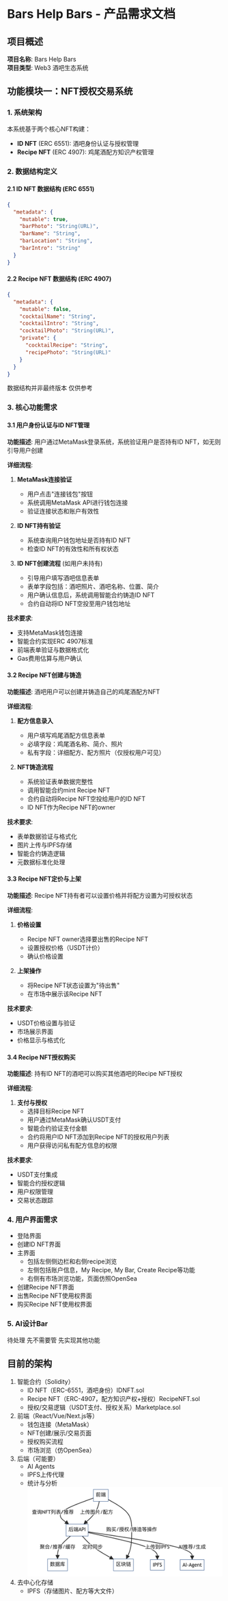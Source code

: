 # Bars Help Bars - 产品需求文档

## 项目概述
**项目名称**: Bars Help Bars  
**项目类型**: Web3 酒吧生态系统  

## 功能模块一：NFT授权交易系统

### 1. 系统架构
本系统基于两个核心NFT构建：
- **ID NFT** (ERC 6551): 酒吧身份认证与授权管理
- **Recipe NFT** (ERC 4907): 鸡尾酒配方知识产权管理

### 2. 数据结构定义

#### 2.1 ID NFT 数据结构 (ERC 6551)
```json
{
  "metadata": {
    "mutable": true,
    "barPhoto": "String(URL)",
    "barName": "String", 
    "barLocation": "String",
    "barIntro": "String"
  }
}
```

#### 2.2 Recipe NFT 数据结构 (ERC 4907)
```json
{
  "metadata": {
    "mutable": false,
    "cocktailName": "String",
    "cocktailIntro": "String", 
    "cocktailPhoto": "String(URL)",
    "private": {
      "cocktailRecipe": "String",
      "recipePhoto": "String(URL)"
    }
  }
}
```
数据结构并非最终版本 仅供参考

### 3. 核心功能需求

#### 3.1 用户身份认证与ID NFT管理

**功能描述**: 用户通过MetaMask登录系统，系统验证用户是否持有ID NFT，如无则引导用户创建

**详细流程**:
1. **MetaMask连接验证**
   - 用户点击"连接钱包"按钮
   - 系统调用MetaMask API进行钱包连接
   - 验证连接状态和账户有效性

2. **ID NFT持有验证**
   - 系统查询用户钱包地址是否持有ID NFT
   - 检查ID NFT的有效性和所有权状态

3. **ID NFT创建流程** (如用户未持有)
   - 引导用户填写酒吧信息表单
   - 表单字段包括：酒吧照片、酒吧名称、位置、简介
   - 用户确认信息后，系统调用智能合约铸造ID NFT
   - 合约自动将ID NFT空投至用户钱包地址

**技术要求**:
- 支持MetaMask钱包连接
- 智能合约实现ERC 4907标准
- 前端表单验证与数据格式化
- Gas费用估算与用户确认

#### 3.2 Recipe NFT创建与铸造

**功能描述**: 酒吧用户可以创建并铸造自己的鸡尾酒配方NFT

**详细流程**:
1. **配方信息录入**
   - 用户填写鸡尾酒配方信息表单
   - 必填字段：鸡尾酒名称、简介、照片
   - 私有字段：详细配方、配方照片（仅授权用户可见）

2. **NFT铸造流程**
   - 系统验证表单数据完整性
   - 调用智能合约mint Recipe NFT
   - 合约自动将Recipe NFT空投给用户的ID NFT
   - ID NFT作为Recipe NFT的owner

**技术要求**:
- 表单数据验证与格式化
- 图片上传与IPFS存储
- 智能合约铸造逻辑
- 元数据标准化处理

#### 3.3 Recipe NFT定价与上架

**功能描述**: Recipe NFT持有者可以设置价格并将配方设置为可授权状态

**详细流程**:
1. **价格设置**
   - Recipe NFT owner选择要出售的Recipe NFT
   - 设置授权价格（USDT计价）
   - 确认价格设置

2. **上架操作**
   - 将Recipe NFT状态设置为"待出售"
   - 在市场中展示该Recipe NFT

**技术要求**:
- USDT价格设置与验证
- 市场展示界面
- 价格显示与格式化

#### 3.4 Recipe NFT授权购买

**功能描述**: 持有ID NFT的酒吧可以购买其他酒吧的Recipe NFT授权

**详细流程**:

1. **支付与授权**
   - 选择目标Recipe NFT
   - 用户通过MetaMask确认USDT支付
   - 智能合约验证支付金额
   - 合约将用户ID NFT添加到Recipe NFT的授权用户列表
   - 用户获得访问私有配方信息的权限

**技术要求**:
- USDT支付集成
- 智能合约授权逻辑
- 用户权限管理
- 交易状态跟踪

### 4. 用户界面需求
- 登陆界面
- 创建ID NFT界面
- 主界面
    - 包括左侧侧边栏和右侧recipe浏览
    - 左侧包括账户信息，My Recipe, My Bar, Create Recipe等功能
    - 右侧有市场浏览功能，页面仿照OpenSea
- 创建Recipe NFT界面
- 出售Recipe NFT使用权界面
- 购买Recipe NFT使用权界面

### 5. AI设计Bar
待处理 先不需要管 先实现其他功能

## 目前的架构
1. 智能合约（Solidity）
   * ID NFT（ERC-6551，酒吧身份）IDNFT.sol
   * Recipe NFT（ERC-4907，配方知识产权+授权）RecipeNFT.sol
   * 授权/交易逻辑（USDT支付、授权关系）Marketplace.sol
2. 前端（React/Vue/Next.js等）
   * 钱包连接（MetaMask）
   * NFT创建/展示/交易页面
   * 授权购买流程
   * 市场浏览（仿OpenSea）
3. 后端（可能要）
   * AI Agents
   * IPFS上传代理
   * 统计与分析
![系统架构图](framework.png)
4. 去中心化存储
   * IPFS（存储图片、配方等大文件）